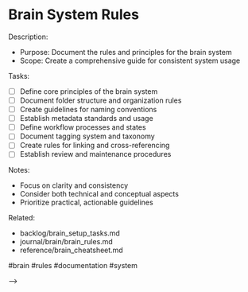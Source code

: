 # Brain System Rules

<!-- CODIFY: Document Brain System Rules
created::2025-03-02T08:10:00Z
priority::high
due::2025-03-08T00:00:00Z
owner::@dionedge
estimate::3h
project::brain
-->

Description:
- Purpose: Document the rules and principles for the brain system
- Scope: Create a comprehensive guide for consistent system usage

Tasks:
- [ ] Define core principles of the brain system
- [ ] Document folder structure and organization rules
- [ ] Create guidelines for naming conventions
- [ ] Establish metadata standards and usage
- [ ] Define workflow processes and states
- [ ] Document tagging system and taxonomy
- [ ] Create rules for linking and cross-referencing
- [ ] Establish review and maintenance procedures

Notes:
- Focus on clarity and consistency
- Consider both technical and conceptual aspects
- Prioritize practical, actionable guidelines

Related:
- backlog/brain_setup_tasks.md
- journal/brain/brain_rules.md
- reference/brain_cheatsheet.md

#brain #rules #documentation #system 
<!--
order::0
TODO::2025-03-02T06:26:52.752Z
<!--
CODIFY::2025-03-03T09:12:24.190Z
-->
-->